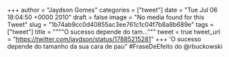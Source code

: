 
+++
author = "Jaydson Gomes"
categories = ["tweet"]
date = "Tue Jul 06 18:04:50 +0000 2010"
draft = false
image = "No media found for this Tweet"
slug = "1b74ab9cc0d40855ac3ee761c1c04f7b8a8b689e"
tags = ["tweet"]
title = """"O sucesso depende do tam..."""
tweet = true
tweet_url = "https://twitter.com/jaydson/status/17885215281"
+++
'O sucesso depende do tamanho da sua cara de pau" #FraseDeEfeito do @rbuckowski
